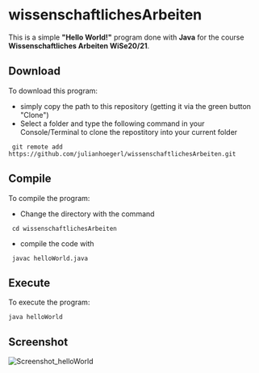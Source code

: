 # wissenschaftlichesArbeiten

This is a simple **"Hello World!"** program done with **Java** for the course **Wissenschaftliches Arbeiten WiSe20/21**.

## Download

To download this program:
  - simply copy the path to this repository (getting it via the green button "Clone")
  - Select a folder and type the following command in your Console/Terminal to clone the repostitory into your current folder
  ```console
   git remote add https://github.com/julianhoegerl/wissenschaftlichesArbeiten.git
  ``` 
  
## Compile

To compile the program:
  - Change the directory with the command 
  ```console
   cd wissenschaftlichesArbeiten
  ``` 
  - compile the code with 
  ```console
   javac helloWorld.java
  ``` 
  
## Execute

To execute the program:
  
```console
java helloWorld
```

## Screenshot
![Screenshot_helloWorld](https://user-images.githubusercontent.com/64900769/102770530-9a653480-4384-11eb-8e0a-1d0353580216.png)
